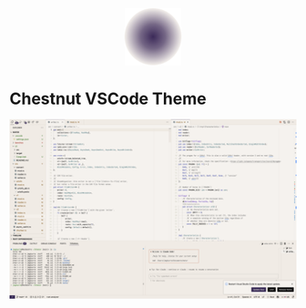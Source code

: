 <p align="center">
  <img src="static/logo/logo.png" width=100/>
</p>

# Chestnut VSCode Theme

![Screenshot](static/screenshot.png)

